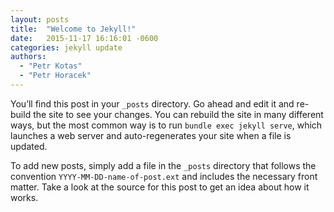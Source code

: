 ```yaml
---
layout: posts
title:  "Welcome to Jekyll!"
date:   2015-11-17 16:16:01 -0600
categories: jekyll update
authors: 
  - "Petr Kotas"
  - "Petr Horacek"
---
```


You’ll find this post in your `_posts` directory. Go ahead and edit it and re-build the site to see your changes. You can rebuild the site in many different ways, but the most common way is to run `bundle exec jekyll serve`, which launches a web server and auto-regenerates your site when a file is updated.

To add new posts, simply add a file in the `_posts` directory that follows the convention `YYYY-MM-DD-name-of-post.ext` and includes the necessary front matter. Take a look at the source for this post to get an idea about how it works.
